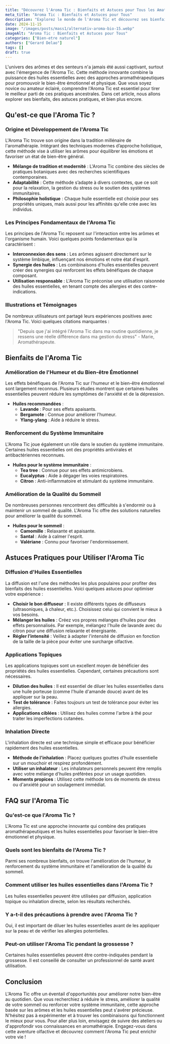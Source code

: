 ```yaml
---
title: "Découvrez l'Aroma Tic : Bienfaits et Astuces pour Tous les Amateurs"
meta_title: "Aroma Tic : Bienfaits et Astuces pour Tous"
description: "Explorez le monde de l'Aroma Tic et découvrez ses bienfaits, astuces pratiques et conseils d'experts pour en profiter pleinement."
date: 2024-11-15
image: "/images/posts/mass1/alternativ-aroma-bio-15.webp"
imageAlt: "Aroma Tic : Bienfaits et Astuces pour Tous"
categories: ["Bien-etre naturel"]
authors: ["Gerard Delao"]
tags: []
draft: true
---
```


L'univers des arômes et des senteurs n'a jamais été aussi captivant, surtout avec l'émergence de l'Aroma Tic. Cette méthode innovante combine la puissance des huiles essentielles avec des approches aromathérapeutiques pour promouvoir le bien-être émotionnel et physique. Que vous soyez novice ou amateur éclairé, comprendre l'Aroma Tic est essentiel pour tirer le meilleur parti de ces pratiques ancestrales. Dans cet article, nous allons explorer ses bienfaits, des astuces pratiques, et bien plus encore.

## Qu'est-ce que l'Aroma Tic ?

### Origine et Développement de l'Aroma Tic
L'Aroma Tic trouve son origine dans la tradition millénaire de l'aromathérapie. Intégrant des techniques modernes d’approche holistique, cette méthode vise à utiliser les arômes pour équilibrer les émotions et favoriser un état de bien-être général.

- **Mélange de tradition et modernité** : L'Aroma Tic combine des siècles de pratiques botaniques avec des recherches scientifiques contemporaines.
- **Adaptabilité** : Cette méthode s’adapte à divers contextes, que ce soit pour la relaxation, la gestion du stress ou le soutien des systèmes immunitaires.
- **Philosophie holistique** : Chaque huile essentielle est choisie pour ses propriétés uniques, mais aussi pour les affinités qu'elle crée avec les individus.

### Les Principes Fondamentaux de l'Aroma Tic
Les principes de l'Aroma Tic reposent sur l'interaction entre les arômes et l'organisme humain. Voici quelques points fondamentaux qui la caractérisent :

- **Interconnexion des sens** : Les arômes agissent directement sur le système limbique, influençant nos émotions et notre état d'esprit.
- **Synergie des huiles** : Les combinaisons d'huiles essentielles peuvent créer des synergies qui renforcent les effets bénéfiques de chaque composant.
- **Utilisation responsable** : L'Aroma Tic préconise une utilisation raisonnée des huiles essentielles, en tenant compte des allergies et des contre-indications.

### Illustrations et Témoignages
De nombreux utilisateurs ont partagé leurs expériences positives avec l'Aroma Tic. Voici quelques citations marquantes :

> "Depuis que j'ai intégré l'Aroma Tic dans ma routine quotidienne, je ressens une réelle différence dans ma gestion du stress" - Marie, Aromathérapeute.

## Bienfaits de l'Aroma Tic

### Amélioration de l'Humeur et du Bien-être Émotionnel
Les effets bénéfiques de l'Aroma Tic sur l'humeur et le bien-être émotionnel sont largement reconnus. Plusieurs études montrent que certaines huiles essentielles peuvent réduire les symptômes de l'anxiété et de la dépression.

- **Huiles recommandées** :
  - **Lavande** : Pour ses effets apaisants.
  - **Bergamote** : Connue pour améliorer l'humeur.
  - **Ylang-ylang** : Aide à réduire le stress.

### Renforcement du Système Immunitaire
L'Aroma Tic joue également un rôle dans le soutien du système immunitaire. Certaines huiles essentielles ont des propriétés antivirales et antibactériennes reconnues.

- **Huiles pour le système immunitaire** :
  - **Tea tree** : Connue pour ses effets antimicrobiens.
  - **Eucalyptus** : Aide à dégager les voies respiratoires.
  - **Citron** : Anti-inflammatoire et stimulant du système immunitaire.

### Amélioration de la Qualité du Sommeil
De nombreuses personnes rencontrent des difficultés à s'endormir ou à maintenir un sommeil de qualité. L'Aroma Tic offre des solutions naturelles pour améliorer la qualité du sommeil.

- **Huiles pour le sommeil** :
  - **Camomille** : Relaxante et apaisante.
  - **Santal** : Aide à calmer l'esprit.
  - **Valériane** : Connu pour favoriser l'endormissement.

## Astuces Pratiques pour Utiliser l'Aroma Tic

### Diffusion d'Huiles Essentielles
La diffusion est l'une des méthodes les plus populaires pour profiter des bienfaits des huiles essentielles. Voici quelques astuces pour optimiser votre expérience :

- **Choisir le bon diffuseur** : Il existe différents types de diffuseurs (ultrasoniques, à chaleur, etc.). Choisissez celui qui convient le mieux à vos besoins.
- **Mélanger les huiles** : Créez vos propres mélanges d’huiles pour des effets personnalisés. Par exemple, mélangez l'huile de lavande avec du citron pour une diffusion relaxante et énergisante.
- **Régler l’intensité** : Veillez à adapter l'intensité de diffusion en fonction de la taille de la pièce pour éviter une surcharge olfactive.

### Applications Topiques
Les applications topiques sont un excellent moyen de bénéficier des propriétés des huiles essentielles. Cependant, certaines précautions sont nécessaires.

- **Dilution des huiles** : Il est essentiel de diluer les huiles essentielles dans une huile porteuse (comme l'huile d'amande douce) avant de les appliquer sur la peau.
- **Test de tolérance** : Faites toujours un test de tolérance pour éviter les allergies.
- **Applications ciblées** : Utilisez des huiles comme l'arbre à thé pour traiter les imperfections cutanées.

### Inhalation Directe
L'inhalation directe est une technique simple et efficace pour bénéficier rapidement des huiles essentielles.

- **Méthode de l'inhalation** : Placez quelques gouttes d'huile essentielle sur un mouchoir et respirez profondément.
- **Utiliser un inhalateur** : Les inhalateurs personnels peuvent être remplis avec votre mélange d'huiles préférées pour un usage quotidien.
- **Moments propices** : Utilisez cette méthode lors de moments de stress ou d'anxiété pour un soulagement immédiat.

## FAQ sur l'Aroma Tic

### Qu'est-ce que l'Aroma Tic ?
L'Aroma Tic est une approche innovante qui combine des pratiques aromathérapeutiques et les huiles essentielles pour favoriser le bien-être émotionnel et physique.

### Quels sont les bienfaits de l'Aroma Tic ?
Parmi ses nombreux bienfaits, on trouve l'amélioration de l'humeur, le renforcement du système immunitaire et l'amélioration de la qualité du sommeil.

### Comment utiliser les huiles essentielles dans l'Aroma Tic ?
Les huiles essentielles peuvent être utilisées par diffusion, application topique ou inhalation directe, selon les résultats recherchés.

### Y a-t-il des précautions à prendre avec l'Aroma Tic ?
Oui, il est important de diluer les huiles essentielles avant de les appliquer sur la peau et de vérifier les allergies potentielles.

### Peut-on utiliser l'Aroma Tic pendant la grossesse ?
Certaines huiles essentielles peuvent être contre-indiquées pendant la grossesse. Il est conseillé de consulter un professionnel de santé avant utilisation.

## Conclusion
L'Aroma Tic offre un éventail d'opportunités pour améliorer notre bien-être au quotidien. Que vous recherchiez à réduire le stress, améliorer la qualité de votre sommeil ou renforcer votre système immunitaire, cette approche basée sur les arômes et les huiles essentielles peut s'avérer précieuse. N'hésitez pas à expérimenter et à trouver les combinaisons qui fonctionnent le mieux pour vous. Pour aller plus loin, envisagez de suivre des ateliers ou d'approfondir vos connaissances en aromathérapie. Engagez-vous dans cette aventure olfactive et découvrez comment l'Aroma Tic peut enrichir votre vie !

